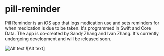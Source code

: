 # pill-reminder

Pill Reminder is an iOS app that logs medication use and sets reminders for when medication is due to be taken. It's programmed in Swift and Core Data. The app is co-created by Sandy Zhang and Ivan Zhang. It's currently undergoing development and will be released soon. 

![Alt text](https://dl.dropboxusercontent.com/u/94614686/screens/pillreminder.png) ![Alt text]
